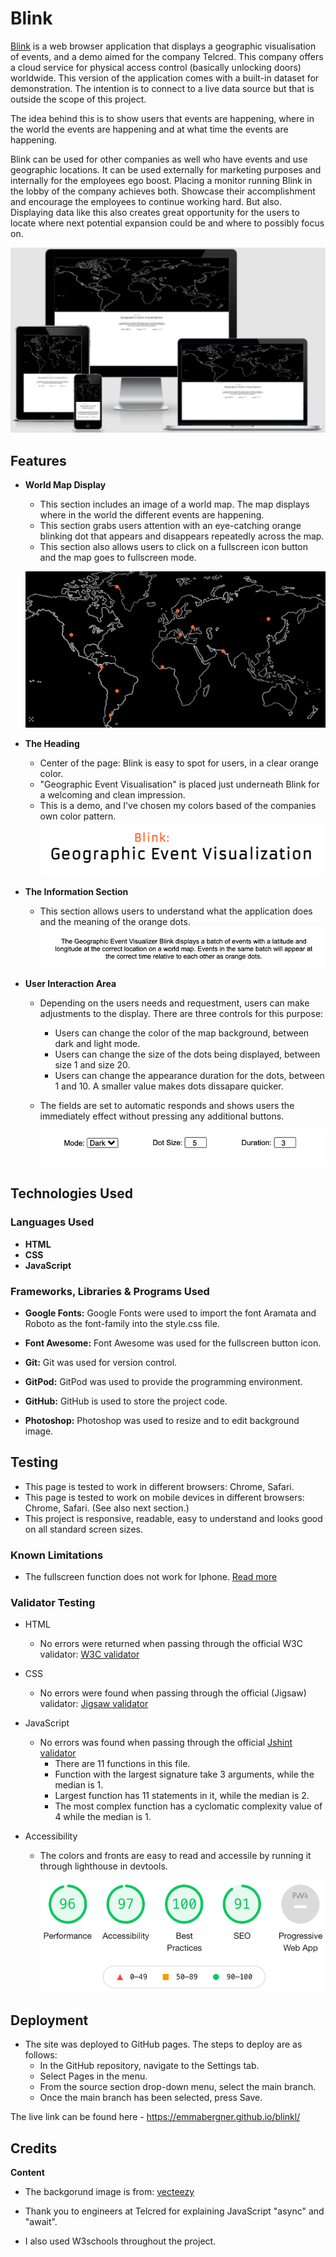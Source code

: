 

# Blink

[Blink](https://emmabergner.github.io/blink/) is a web browser application that displays a geographic visualisation of events, and a demo aimed for the company Telcred. This company offers a cloud service for physical access control (basically unlocking doors) worldwide. This version of the application comes with a built-in dataset for demonstration. The intention is to connect to a live data source but that is outside the scope of this project. 

The idea behind this is to show users that events are happening, where in the world the events are happening and at what time the events are happening. 

 Blink can be used for other companies as well who have events and use geographic locations. It can be used externally for marketing purposes and internally for the employees ego boost. Placing a monitor running Blink in the lobby of the company achieves both. Showcase their accomplishment and encourage the employees to continue working hard. But also. Displaying data like this also creates great opportunity for the users to locate where next potential expansion could be and where to possibly focus on. 


![Displays](assets/readme/amirespondive.png)

## Features

- __World Map Display__

    - This section includes an image of a world map. The map displays where in the world the different events are happening.
    - This section grabs users attention with an eye-catching orange blinking dot that appears and disappears repeatedly across the map.
     - This section also allows users to click on a fullscreen icon button and the map goes to fullscreen mode.   

    ![Background](assets/readme/background.png)

- __The Heading__
    - Center of the page: Blink is easy to spot for users, in a clear orange color. 
    - "Geographic Event Visualisation" is placed just underneath Blink for a welcoming and clean impression. 
    -  This is a demo, and I've chosen my colors based of the companies own color pattern.
     ![Logo and Heading](assets/readme/logo.png)

- __The Information Section__
   - This section allows users to understand what the application does and the meaning of the orange dots. 
 ![Information ](assets/readme/infomation.png)

- __User Interaction Area__
  - Depending on the users needs and requestment, users can make adjustments to the display. There are three controls for this purpose:
    - Users can change the color of the map background, between dark and light mode.
    - Users can change the size of the dots being displayed, between size 1 and size 20. 
    - Users can change the appearance duration for the dots, between 1 and 10. A smaller value makes dots dissapare quicker. 
  - The fields are set to automatic responds and shows users the immediately effect without pressing any additional buttons. 

    ![User Interaction](assets/readme/controlarea.png)

## Technologies Used 

### Languages Used
- __HTML__
- __CSS__
- __JavaScript__

### Frameworks, Libraries & Programs Used
- __Google Fonts:__
    Google Fonts were used to import the font Aramata and Roboto as the font-family into the style.css file.

- __Font Awesome:__
     Font Awesome was used for the fullscreen button icon.

- __Git:__
     Git was used for version control.

- __GitPod:__
     GitPod was used to provide the programming environment. 

- __GitHub:__
    GitHub is used to store the project code.

- __Photoshop:__
 Photoshop was used to resize and to edit background image.

## Testing 
- This page is tested to work in different browsers: Chrome, Safari.
- This page is tested to work on mobile devices in different browsers: Chrome, Safari. (See also next section.)
- This project is responsive, readable, easy to understand and looks good on all standard screen sizes.

### Known Limitations
- The fullscreen function does not work for Iphone. [Read more](https://developer.apple.com/documentation/webkitjs/htmlvideoelement/1630649-webkitenterfullscreen)


### Validator Testing 
- HTML
  - No errors were returned when passing through the official W3C validator: 
  [W3C validator](https://validator.w3.org/nu/?doc=https%3A%2F%2Femmabergner.github.io%2Fblink%2F)

- CSS
  - No errors were found when passing through the official (Jigsaw) validator: [Jigsaw validator](https://jigsaw.w3.org/css-validator/validator?uri=https%3A%2F%2Femmabergner.github.io%2Fblink%2F&profile=css3svg&usermedium=all&warning=1&vextwarning=&lang=en)

- JavaScript
  - No errors was found when passing through the official [Jshint validator](https://jshint.com/)
    - There are 11 functions in this file.
    - Function with the largest signature take 3 arguments, while the median is 1.
    - Largest function has 11 statements in it, while the median is 2.
    - The most complex function has a cyclomatic complexity value of 4 while the median is 1.

- Accessibility 
  - The colors and fronts are easy to read and accessile by running it through lighthouse in devtools. 

    ![Validator Testing](assets/readme/lighthouses.png)

## Deployment 
- The site was deployed to GitHub pages. The steps to deploy are as follows: 
  - In the GitHub repository, navigate to the Settings tab. 
  - Select Pages in the menu.
  - From the source section drop-down menu, select the main branch.
  - Once the main branch has been selected, press Save. 


The live link can be found here -  https://emmabergner.github.io/blinkl/
  
## Credits
__Content__
- The backgorund image is from: [vecteezy](https://static.vecteezy.com/ti/gratis-vektor/p1/3013055-frihand-varldskarta-skiss-pa-vit-bakgrund-vector.jpg)

- Thank you to engineers at Telcred for explaining JavaScript "async" and "await". 

- I also used W3schools throughout the project. 



